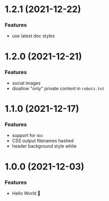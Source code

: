 # 1.2.1 (2021-12-22)

### Features

- use latest doc styles

# 1.2.0 (2021-12-21)

### Features

- social images
- disallow "only" private content in `robots.txt`

# 1.1.0 (2021-12-17)

### Features

- support for `doc`
- CSS output filenames hashed
- header background style white

# 1.0.0 (2021-12-03)

### Features

- Hello World 👋

